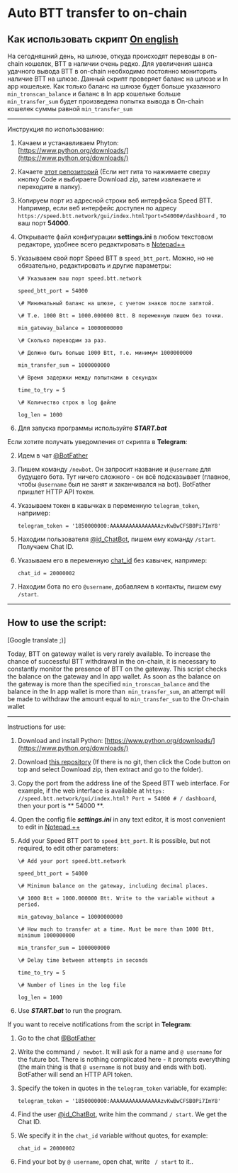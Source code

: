 # Auto BTT transfer to on-chain
<a name="info">Как использовать скрипт</a>  [On english](#info_en)
-------------------------
На сегодняшний день, на шлюзе, откуда происходят переводы в on-chain кошелек, BTT в наличии очень редко.
Для увеличения шанса удачного вывода BTT в on-chain необходимо постоянно мониторить наличие BTT на шлюзе.
Данный скрипт проверяет баланс на шлюзе и In app кошельке. Как только баланс на шлюзе будет больше указанного `min_tronscan_balance` и баланс в In app кошельке больше `min_transfer_sum` будет произведена попытка вывода в On-chain кошелек суммы равной `min_transfer_sum`

------

 Инструкция по использованию:

1. Качаем и устанавливаем Phyton: [https://www.python.org/downloads/](https://www.python.org/downloads/)

2. Качаете [этот репозиторий](https://github.com/Budarov/btt-auto-onchain-transfer-py) (Если нет гита то нажимаете сверху кнопку Code и выбираете Download zip, затем извлекаете и переходите в папку).

3. Копируем порт из адресной строки веб интерфейса Speed BTT. Например, если веб интерфейс доступен по адресу `https://speed.btt.network/gui/index.html?port=54000#/dashboard` , то ваш порт **54000**.

4. Открываете файл конфигурации **settings.ini** в любом текстовом редакторе, удобнее всего редактировать в [Notepad++](https://notepad-plus-plus.org/downloads/)

5. Указываем свой порт Speed BTT в `speed_btt_port`. Можно, но не обязательно, редактировать и другие параметры:

   `\# Указываем ваш порт speed.btt.network`

   `speed_btt_port = 54000`

   `\# Минимальный баланс на шлюзе, с учетом знаков после запятой.`

   `\# Т.е. 1000 Btt = 1000.000000 Btt. В переменную пишем без точки.` 

   `min_gateway_balance = 10000000000`

   `\# Сколько переводим за раз.`

   `\# Должно быть больше 1000 Btt, т.е. минимум 1000000000`

   `min_transfer_sum = 1000000000`

   `\# Время задержки между попытками в секундах`

   `time_to_try = 5`

   `\# Количество строк в log файле`

   `log_len = 1000`

6. Для запуска программы используйте _**START.bat**_

Если хотите получать уведомления от скрипта в **Telegram**:

2. Идем в чат [@BotFather](https://t.me/botfather)

3. Пишем команду `/newbot`. Он запросит название и `@username` для будущего бота. Тут ничего сложного - он всё подсказывает (главное, чтобы `@username` был не занят и заканчивался на bot). BotFather пришлет HTTP API токен.

4. Указываем токен в кавычках в переменную `telegram_token`, например:

   `telegram_token = '1850000000:AAAAAAAAAAAAAAAAzvKwBwCFSB0Pi7ImY8'`

5. Находим пользователя [@id_ChatBot](https://telegram.me/id_chatbot), пишем ему команду `/start`. Получаем Chat ID.

6. Указываем его в переменную [chat_id]() без кавычек, например:

   `chat_id = 20000002`

6. Находим бота по его `@username`, добавляем в контакты, пишем ему `/start`.

   

------

<a name="info_en">How to use the script:</a>
-------------------------

[Google translate ;)]

Today, BTT on gateway wallet is very rarely available.
To increase the chance of successful BTT withdrawal in the on-chain, it is necessary to constantly monitor the presence of BTT on the gateway.
This script checks the balance on the gateway and In app wallet. As soon as the balance on the gateway is more than the specified `min_tronscan_balance` and the balance in the In app wallet is more than` min_transfer_sum`, an attempt will be made to withdraw the amount equal to `min_transfer_sum` to the On-chain wallet

------

   Instructions for use:

1. Download and install Python: [https://www.python.org/downloads/](https://www.python.org/downloads/)

2. Download [this repository](https://github.com/Budarov/btt-auto-onchain-transfer-py) (If there is no git, then click the Code button on top and select Download zip, then extract and go to the folder).

3. Copy the port from the address line of the Speed BTT web interface. For example, if the web interface is available at `https: //speed.btt.network/gui/index.html? Port = 54000 # / dashboard`, then your port is ** 54000 **.

4. Open the config file _**settings.ini**_ in any text editor, it is most convenient to edit in [Notepad ++](https://notepad-plus-plus.org/downloads/)

5. Add your Speed BTT port to `speed_btt_port`. It is possible, but not required, to edit other parameters:

    `\# Add your port speed.btt.network`

    `speed_btt_port = 54000`

    `\# Minimum balance on the gateway, including decimal places.`

    `\# 1000 Btt = 1000.000000 Btt. Write to the variable without a period.`

    `min_gateway_balance = 10000000000`

    `\# How much to transfer at a time. Must be more than 1000 Btt, minimum 1000000000`

    `min_transfer_sum = 1000000000`

    `\# Delay time between attempts in seconds`

    `time_to_try = 5`

    `\# Number of lines in the log file`

    `log_len = 1000`

6. Use _**START.bat**_ to run the program.

If you want to receive notifications from the script in **Telegram**:

1. Go to the chat [@BotFather](https://t.me/botfather)

2. Write the command `/ newbot`. It will ask for a name and `@ username` for the future bot. There is nothing complicated here - it prompts everything (the main thing is that `@ username` is not busy and ends with bot). BotFather will send an HTTP API token.

3. Specify the token in quotes in the `telegram_token` variable, for example:

    `telegram_token = '1850000000:AAAAAAAAAAAAAAAAzvKwBwCFSB0Pi7ImY8'`

4. Find the user [@id_ChatBot](https://telegram.me/id_chatbot), write him the command `/ start`. We get the Chat ID.

5. We specify it in the `chat_id` variable without quotes, for example:

    `chat_id = 20000002`

6. Find your bot by `@ username`, open chat, write ` / start` to it..

